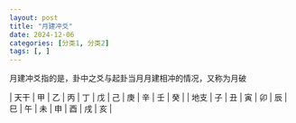 ```yaml
---
layout: post
title: "月建冲爻"
date: 2024-12-06
categories: [分类1, 分类2]
tags: [, ]
---
```


月建冲爻指的是，卦中之爻与起卦当月月建相冲的情况，又称为月破

| 天干  | 甲  | 乙  | 丙  | 丁  | 戊  | 己  | 庚  | 辛  | 壬  | 癸  |
| 地支  | 子  | 丑  | 寅  | 卯  | 辰  | 巳  | 午  | 未  | 申  | 酉  | 戌  | 亥  |

